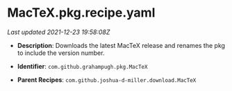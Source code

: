 # MacTeX.pkg.recipe.yaml

_Last updated 2021-12-23 19:58:08Z_

- **Description**: Downloads the latest MacTeX release and renames the pkg to include the version number.

- **Identifier**: `com.github.grahampugh.pkg.MacTeX`

- **Parent Recipes**: `com.github.joshua-d-miller.download.MacTeX`